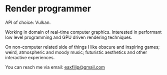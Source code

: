 
# Render programmer

API of choice: Vulkan.</br>

Working in domain of real-time computer graphics. Interested in performant low level programming and GPU driven rendering techniques.

On non-computer related side of things I like obscure and inspiring games; weird, atmospheric and moody music; futuristic aesthetics and other interactive experiences.

You can reach me via email: eaxfilip@gmail.com
